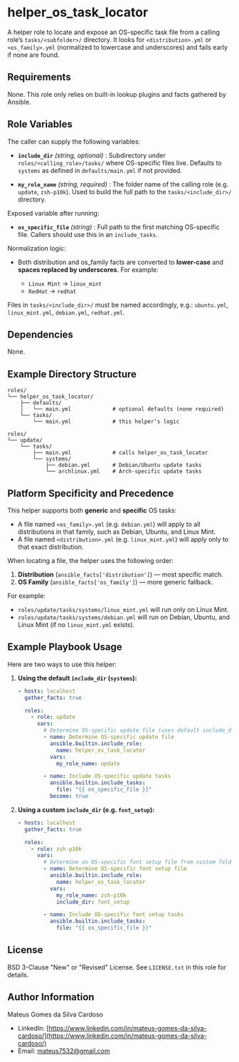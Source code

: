 # helper_os_task_locator

A helper role to locate and expose an OS-specific task file from a calling role’s `tasks/<subfolder>/` directory.
It looks for `<distribution>.yml` or `<os_family>.yml` (normalized to lowercase and underscores) and fails early if none are found.

## Requirements

None. This role only relies on built-in lookup plugins and facts gathered by Ansible.

## Role Variables

The caller can supply the following variables:

* **`include_dir`** *(string, optional)*
  : Subdirectory under `roles/<calling_role>/tasks/` where OS-specific files live. Defaults to `systems` as defined in `defaults/main.yml` if not provided.

* **`my_role_name`** *(string, required)*
  : The folder name of the calling role (e.g. `update`, `zsh-p10k`). Used to build the full path to the `tasks/<include_dir>/` directory.

Exposed variable after running:

* **`os_specific_file`** *(string)*
  : Full path to the first matching OS-specific file. Callers should use this in an `include_tasks`.

Normalization logic:

* Both distribution and os\_family facts are converted to **lower-case** and **spaces replaced by underscores**. For example:

  * `Linux Mint` → `linux_mint`
  * `RedHat`     → `redhat`

Files in `tasks/<include_dir>/` must be named accordingly, e.g.: `ubuntu.yml`, `linux_mint.yml`, `debian.yml`, `redhat.yml`.

## Dependencies

None.

## Example Directory Structure

```
roles/
└── helper_os_task_locator/
    ├── defaults/
    │   └── main.yml             # optional defaults (none required)
    └── tasks/
        └── main.yml             # this helper’s logic

roles/
└── update/
    └── tasks/
        ├── main.yml             # calls helper_os_task_locator
        └── systems/
            ├── debian.yml       # Debian/Ubuntu update tasks
            └── archlinux.yml    # Arch-specific update tasks
```

## Platform Specificity and Precedence

This helper supports both **generic** and **specific** OS tasks:

* A file named `<os_family>.yml` (e.g. `debian.yml`) will apply to all distributions in that family, such as Debian, Ubuntu, and Linux Mint.
* A file named `<distribution>.yml` (e.g. `linux_mint.yml`) will apply only to that exact distribution.

When locating a file, the helper uses the following order:

1. **Distribution** (`ansible_facts['distribution']`) — most specific match.
2. **OS Family** (`ansible_facts['os_family']`) — more generic fallback.

For example:

* `roles/update/tasks/systems/linux_mint.yml` will run only on Linux Mint.
* `roles/update/tasks/systems/debian.yml` will run on Debian, Ubuntu, and Linux Mint (if no `linux_mint.yml` exists).

## Example Playbook Usage

Here are two ways to use this helper:

1. **Using the default `include_dir` (`systems`):**

   ```yaml
   - hosts: localhost
     gather_facts: true

     roles:
       - role: update
         vars:
           # Determine OS-specific update file (uses default include_dir: systems)
           - name: Determine OS-specific update file
             ansible.builtin.include_role:
               name: helper_os_task_locator
             vars:
               my_role_name: update

           - name: Include OS-specific update tasks
             ansible.builtin.include_tasks:
               file: "{{ os_specific_file }}"
             become: true
   ```

2. **Using a custom `include_dir` (e.g. `font_setup`):**

   ```yaml
   - hosts: localhost
     gather_facts: true

     roles:
       - role: zsh-p10k
         vars:
           # Determine an OS-specific font setup file from custom folder
           - name: Determine OS-specific font setup file
             ansible.builtin.include_role:
               name: helper_os_task_locator
             vars:
               my_role_name: zsh-p10k
               include_dir: font_setup

           - name: Include OS-specific font setup tasks
             ansible.builtin.include_tasks:
               file: "{{ os_specific_file }}"
   ```

## License

BSD 3-Clause "New" or "Revised" License. See `LICENSE.txt` in this role for details.

## Author Information

Mateus Gomes da Silva Cardoso

* LinkedIn: [https://www.linkedin.com/in/mateus-gomes-da-silva-cardoso/](https://www.linkedin.com/in/mateus-gomes-da-silva-cardoso/)
* Email: [mateus7532@gmail.com](mailto:mateus7532@gmail.com)
